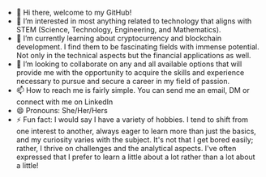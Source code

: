 - 👋 Hi there, welcome to my GitHub!
- 👀 I’m interested in most anything related to technology that aligns with STEM (Science, Technology, Engineering, and Mathematics).
- 🌱 I’m currently learning about cryptocurrency and blockchain development. I find them to be fascinating fields with immense potential. Not only in the technical aspects but the financial applications as well.
- 💞️ I’m looking to collaborate on any and all available options that will provide me with the opportunity to acquire the skills and experience necessary to pursue and secure a career in my field of passion.
- 📫 How to reach me is fairly simple. You can send me an email, DM or connect with me on LinkedIn
- 😄 Pronouns: She/Her/Hers
- ⚡ Fun fact: I would say I have a variety of hobbies. I tend to shift from one interest to another, always eager to learn more than just the basics, and my curiosity varies with the subject. It's not that I get bored easily; rather, I thrive on challenges and the analytical aspects. I've often expressed that I prefer to learn a little about a lot rather than a lot about a little!

<!---
tsmiller81/tsmiller81 is a ✨ special ✨ repository because its `README.md` (this file) appears on your GitHub profile.
You can click the Preview link to take a look at your changes.
--->
